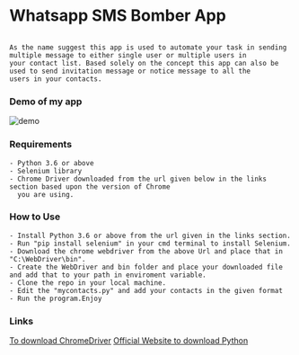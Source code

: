 # Whatsapp SMS Bomber App

```

As the name suggest this app is used to automate your task in sending multiple message to either single user or multiple users in 
your contact list. Based solely on the concept this app can also be used to send invitation message or notice message to all the
users in your contacts.

```
### Demo of my app

![demo](https://github.com/bagofcodes/Rotten-Scripts/blob/whatsappbomber/WhatsappSmsBomber/resources/demo.gif)

### Requirements

```
- Python 3.6 or above
- Selenium library
- Chrome Driver downloaded from the url given below in the links section based upon the version of Chrome 
  you are using.

```

### How to Use

```
- Install Python 3.6 or above from the url given in the links section.
- Run "pip install selenium" in your cmd terminal to install Selenium.
- Download the chrome webdriver from the above Url and place that in  "C:\WebDriver\bin".
- Create the WebDriver and bin folder and place your downloaded file and add that to your path in enviroment variable.
- Clone the repo in your local machine.
- Edit the "mycontacts.py" and add your contacts in the given format
- Run the program.Enjoy
```

### Links
[To download ChromeDriver](https://chromedriver.chromium.org/downloads)
[Official Website to download Python](https://www.python.org/downloads/)